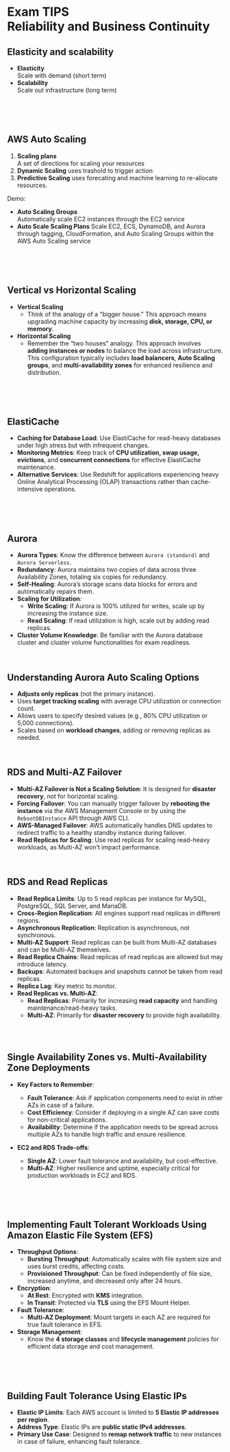 # Exam TIPS<br>Reliability and Business Continuity

## Elasticity and scalability
- **Elasticity**<br>Scale with demand (short term)
- **Scalability**<br>Scale out infrastructure (long term)

<br><br><br>

## AWS Auto Scaling
1. **Scaling plans**<br>A set of directions for scaling your resources
2. **Dynamic Scaling** uses trashold to trigger action
3. **Predictive Scaling** uses forecating and machine learning to re-allocate resources.

Demo:
- **Auto Scaling Groups**<br>Automatically scale EC2 instances through the EC2 service
- **Auto Scale Scaling Plans** Scale EC2, ECS, DynamoDB, and Aurora through tagging, CloudFormation, and Auto Scaling Groups within the AWS Auto Scaling service

<br><br><br>

## Vertical vs Horizontal Scaling
- **Vertical Scaling**
  - Think of the analogy of a "bigger house." This approach means upgrading machine capacity by increasing **disk, storage, CPU, or memory**.
- **Horizontal Scaling**
  - Remember the “two houses” analogy. This approach involves **adding instances or nodes** to balance the load across infrastructure. This configuration typically includes **load balancers**, **Auto Scaling groups**, and **multi-availability zones** for enhanced resilience and distribution.

<br><br><br>

## ElastiCache
 - **Caching for Database Load**: Use ElastiCache for read-heavy databases under high stress but with infrequent changes.
 - **Monitoring Metrics**: Keep track of **CPU utilization, swap usage, evictions**, and **concurrent connections** for effective ElastiCache maintenance.
 - **Alternative Services**: Use Redshift for applications experiencing heavy Online Analytical Processing (OLAP) transactions rather than cache-intensive operations.


<br><br><br>

## Aurora
 - **Aurora Types**: Know the difference between `Aurora (standard)` and `Aurora Serverless`.
 - **Redundancy**: Aurora maintains two copies of data across three Availability Zones, totaling six copies for redundancy.
 - **Self-Healing**: Aurora’s storage scans data blocks for errors and automatically repairs them.
 - **Scaling for Utilization**:
    - **Write Scaling**: If Aurora is 100% utilized for writes, scale up by increasing the instance size.
    - **Read Scaling**: If read utilization is high, scale out by adding read replicas.
 - **Cluster Volume Knowledge**: Be familiar with the Aurora database cluster and cluster volume functionalities for exam readiness.


<br>

## Understanding Aurora Auto Scaling Options
 - **Adjusts only replicas** (not the primary instance).
 - Uses **target tracking scaling** with average CPU utilization or connection count.
 - Allows users to specify desired values (e.g., 80% CPU utilization or 5,000 connections).
 - Scales based on **workload changes**, adding or removing replicas as needed.

<br>

## RDS and Multi-AZ Failover
- **Multi-AZ Failover is Not a Scaling Solution**: It is designed for **disaster recovery**, not for horizontal scaling.
- **Forcing Failover**: You can manually trigger failover by **rebooting the instance** via the AWS Management Console or by using the `RebootDBInstance` API through AWS CLI.
- **AWS-Managed Failover**: AWS automatically handles DNS updates to redirect traffic to a healthy standby instance during failover.
- **Read Replicas for Scaling**: Use read replicas for scaling read-heavy workloads, as Multi-AZ won’t impact performance.

<br>

## RDS and Read Replicas
- **Read Replica Limits**: Up to 5 read replicas per instance for MySQL, PostgreSQL, SQL Server, and MariaDB.
- **Cross-Region Replication**: All engines support read replicas in different regions.
- **Asynchronous Replication**: Replication is asynchronous, not synchronous.
- **Multi-AZ Support**: Read replicas can be built from Multi-AZ databases and can be Multi-AZ themselves.
- **Read Replica Chains**: Read replicas of read replicas are allowed but may introduce latency.
- **Backups**: Automated backups and snapshots cannot be taken from read replicas.
- **Replica Lag**: Key metric to monitor.
- **Read Replicas vs. Multi-AZ**:
  - **Read Replicas**: Primarily for increasing **read capacity** and handling maintenance/read-heavy tasks.
  - **Multi-AZ**: Primarily for **disaster recovery** to provide high availability.

<br><br>

## Single Availability Zones vs. Multi-Availability Zone Deployments

- **Key Factors to Remember**:
  - **Fault Tolerance**: Ask if application components need to exist in other AZs in case of a failure.
  - **Cost Efficiency**: Consider if deploying in a single AZ can save costs for non-critical applications.
  - **Availability**: Determine if the application needs to be spread across multiple AZs to handle high traffic and ensure resilience.

- **EC2 and RDS Trade-offs**:
  - **Single AZ**: Lower fault tolerance and availability, but cost-effective.
  - **Multi-AZ**: Higher resilience and uptime, especially critical for production workloads in EC2 and RDS.

<br><br><br>

## Implementing Fault Tolerant Workloads Using Amazon Elastic File System (EFS)

- **Throughput Options**:
  - **Bursting Throughput**: Automatically scales with file system size and uses burst credits, affecting costs.
  - **Provisioned Throughput**: Can be fixed independently of file size, increased anytime, and decreased only after 24 hours.
- **Encryption**:
  - **At Rest**: Encrypted with **KMS** integration.
  - **In Transit**: Protected via **TLS** using the EFS Mount Helper.
- **Fault Tolerance**:
  - **Multi-AZ Deployment**: Mount targets in each AZ are required for true fault tolerance in EFS.
- **Storage Management**:
  - Know the **4 storage classes** and **lifecycle management** policies for efficient data storage and cost management.


<br><br><br>


## Building Fault Tolerance Using Elastic IPs
- **Elastic IP Limits**: Each AWS account is limited to **5 Elastic IP addresses per region**.
- **Address Type**: Elastic IPs are **public static IPv4 addresses**.
- **Primary Use Case**: Designed to **remap network traffic** to new instances in case of failure, enhancing fault tolerance.

<br><br><br>

## 